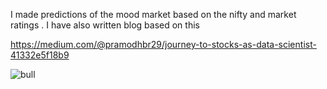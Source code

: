 I made predictions of the mood market based on the nifty and market ratings .  I have also written blog based on this 

https://medium.com/@pramodhbr29/journey-to-stocks-as-data-scientist-41332e5f18b9

![bull](https://user-images.githubusercontent.com/72683141/143766723-d91674ee-2d52-4891-be6e-776d5ecab584.jpg)
